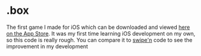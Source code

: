 # .box
The first game I made for iOS which can be downloaded and viewed [here on the App Store](https://apps.apple.com/us/app/box/id1463860524). It was my first time learning iOS development on my own, so this code is really rough. You can compare it to [swipe'n](https://github.com/clipchak/swipen) code to see the improvement in my development 
